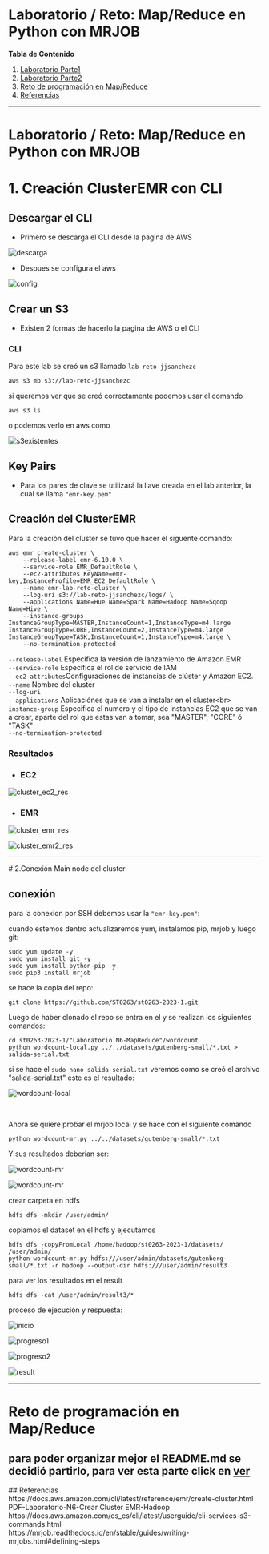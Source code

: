 # Laboratorio / Reto: Map/Reduce en Python con MRJOB

**Tabla de Contenido**

1. [Laboratorio Parte1](#lab1)
2. [Laboratorio Parte2](#lab2)
4. [Reto de programación en Map/Reduce](#reto)
5. [Referencias](#ref)

***

<div id='lab1'>
    
# Laboratorio / Reto: Map/Reduce en Python con MRJOB
    
# 1. Creación ClusterEMR con CLI
    
## Descargar el CLI
    
- Primero se descarga el CLI desde la pagina de AWS 

![descarga](imagenes/descargando_CLI.png)

- Despues se configura el aws 

![config](imagenes/configurando_aws.png)

## Crear un S3
- Existen 2 formas de hacerlo la pagina de AWS o el CLI

### CLI
Para este lab se creó un s3 llamado `lab-reto-jjsanchezc`
```
aws s3 mb s3://lab-reto-jjsanchezc
```
    
si queremos ver que se creó correctamente podemos usar el comando 
```
aws s3 ls
```
o podemos verlo en aws como 

![s3existentes](imagenes/s3.png)

## Key Pairs
- Para los pares de clave se utilizará la llave creada en el lab anterior, la cual se llama `"emr-key.pem"`

## Creación del ClusterEMR
Para la creación del cluster se tuvo que hacer el siguente comando:
```
aws emr create-cluster \
    --release-label emr-6.10.0 \
    --service-role EMR_DefaultRole \
    --ec2-attributes KeyName=emr-key,InstanceProfile=EMR_EC2_DefaultRole \
    --name emr-lab-reto-cluster \
    --log-uri s3://lab-reto-jjsanchezc/logs/ \
    --applications Name=Hue Name=Spark Name=Hadoop Name=Sqoop Name=Hive \
    --instance-groups InstanceGroupType=MASTER,InstanceCount=1,InstanceType=m4.large InstanceGroupType=CORE,InstanceCount=2,InstanceType=m4.large InstanceGroupType=TASK,InstanceCount=1,InstanceType=m4.large \
    --no-termination-protected
```
`--release-label` Especifica la versión de lanzamiento de Amazon EMR <br>
`--service-role` Especifica el rol de servicio de IAM <br>
`--ec2-attributes`Configuraciones de instancias de clúster y Amazon EC2.<br>
`--name` Nombre del cluster <br>
`--log-uri` <br>
`--applications` Aplicaciónes que se van a instalar en el cluster\<br>
`--instance-group` Especifica el numero y el tipo de instancias EC2 que se van a crear, aparte del rol que estas van a tomar, sea "MASTER", "CORE" ó "TASK" <br>
`--no-termination-protected` <br>

### Resultados 
- ### EC2

![cluster_ec2_res](imagenes/resultados_cluster_ec2.png)

- ### EMR

![cluster_emr_res](imagenes/resultados_cluster_emr.png)

![cluster_emr2_res](imagenes/resultados_cluster_emr2.png)

***
    
<div id='lab2'>
# 2.Conexión Main node del cluster

## conexión

para la conexion por SSH debemos usar la `"emr-key.pem"`:

cuando estemos dentro actualizaremos yum, instalamos pip, mrjob y luego git:

```
sudo yum update -y
sudo yum install git -y
sudo yum install python-pip -y
sudo pip3 install mrjob
```

se hace la copia del repo:

```
git clone https://github.com/ST0263/st0263-2023-1.git
```

Luego de haber clonado el repo se entra en el y se realizan los siguientes comandos: 

```
cd st0263-2023-1/"Laboratorio N6-MapReduce"/wordcount
python wordcount-local.py ../../datasets/gutenberg-small/*.txt > salida-serial.txt
```
si se hace el `sudo nano salida-serial.txt` veremos como se creó el archivo "salida-serial.txt" 
este es el resultado:

![wordcount-local](imagenes/resultado_worcount-local.png)

<br>

Ahora se quiere probar el mrjob local y se hace con el siguiente comando

```
python wordcount-mr.py ../../datasets/gutenberg-small/*.txt
```

Y sus resultados deberian ser:

![wordcount-mr](imagenes/resultado_wordcount-mr.png)

![wordcount-mr](imagenes/resultado_wordcount-mr2.png)


crear carpeta en hdfs 

```
hdfs dfs -mkdir /user/admin/
```

copiamos el dataset en el hdfs y ejecutamos

```
hdfs dfs -copyFromLocal /home/hadoop/st0263-2023-1/datasets/ /user/admin/
python wordcount-mr.py hdfs:///user/admin/datasets/gutenberg-small/*.txt -r hadoop --output-dir hdfs:///user/admin/result3
```

para ver los resultados en el result 

```
hdfs dfs -cat /user/admin/result3/*
```
proceso de ejecución y respuesta: 

![inicio](imagenes/inicio.png)

![progreso1](imagenes/map-reduce0.png)

![progreso2](imagenes/map100-reduce-0.png)

![result](imagenes/respuestamap.png)

***

<div id='reto'>
    
# Reto de programación en Map/Reduce

## para poder organizar mejor el README.md se decidió partirlo, para ver esta parte click en [ver](RetoProgramacion/README.md)

<div id='ref'>
## Referencias 
https://docs.aws.amazon.com/cli/latest/reference/emr/create-cluster.html <br>
PDF-Laboratorio-N6-Crear Cluster EMR-Hadoop <br>
https://docs.aws.amazon.com/es_es/cli/latest/userguide/cli-services-s3-commands.html <br>
https://mrjob.readthedocs.io/en/stable/guides/writing-mrjobs.html#defining-steps <br>

